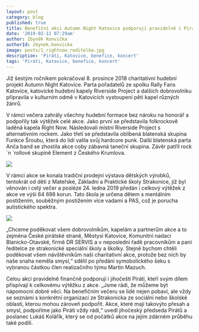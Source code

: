 ```yaml
---
layout: post
category: blog
published: true
title: Benefiční akci Autumn Night Katovice podporují pravidelně i Piráti
date: '2019-02-11 07:29am'
author: Zbyněk Konvička
authorId: zbynek.konvicka
image: posts/1_rightnow_reditelka.jpg
description: 'Piráti, Katovice, benefice, koncert'
tags: 'Piráti, Katovice, benefice, koncert'
---
```

Již šestým ročníkem pokračoval 8. prosince 2018 charitativní hudební projekt Autumn Night Katovice. Parta pořadatelů ze spolku Rally Fans Katovice, katovické hudební kapely Riverside Project a dalších dobrovolníku připravila v kulturním odmě v Katovicích vystoupení pěti kapel různých žánrů. 

V rámci večera zahrály všechny hudební formace bez nároku na honorář a podpořily tak výtěžek celé akce. Jako první se představila folkrockově laděná kapela Right Now. Následovali místní Riverside Project s alternativním rockem. Jako třetí se představila oblíbená blatenská skupina Funkce Šroubu, která do lidí valila svůj hardcore punk. Další blatenská parta Anča band se zhostila akce coby zábavná  taneční skupina. Závěr patřil rock´n ´rollové skupině Element z Českého Krumlova. 

![](posts/2_riverside_project.jpg)

V rámci akce se konala tradiční prodejní výstava dětských výrobků, tentokrát od dětí z Mateřské, Základní a Praktické školy Strakonice, jíž byl věnován i celý večer a posléze 24. ledna 2019 předán i celkový výtěžek z akce ve výši 64 698 korun. Tato škola je určena dětem s
 mentálním postižením, souběžným postižením více vadami a PAS, což je porucha autistického spektra. 

![](posts/3_prodejni_vystava.jpg)

„Chceme poděkovat všem dobrovolníkům, kapelám a partnerům akce a to zejména České pirátské straně, Městysi Katovice, Komunitní nadaci Blanicko-Otavské, firmě DR SERVIS a v neposlední řadě pracovníkům a paní ředitelce ze strakonické speciální školy a školky. Stejně bychom chtěli poděkovat všem návštěvníkům naší charitativní akce, protože bez nich by naše snaha neměla smysl,“ sdělil po předání symobolického šeku s vybranou částkou člen realizačního týmu Martin Mazuch.

Celou akci pravidelně finančně podporují i jihočeští Piráti, kteří svým dílem přispívají k celkovému výtěžku z akce. „Jsme rádi, že můžeme být nápomocni dobré věci. Na benefičním večeru se lidé nejen pobaví, ale vždy se seznámí s konkrétní organizací ze Strakonicka ze sociální nebo školské oblasti, kterou mohou zároveň podpořit. Akce, které mají takovýto přesah a smysl, podpoříme jako Piráti vždy rádi,“ uvedl jihočeský předseda Pirátů a poslanec Lukáš Kolářík, který se od počátků akce na jejím zdárném průběhu také podílí.
